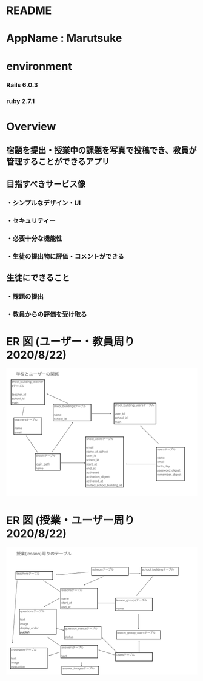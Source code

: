 # README

# AppName : Marutsuke

# environment

### Rails 6.0.3

### ruby 2.7.1

# Overview

## 宿題を提出・授業中の課題を写真で投稿でき、教員が管理することができるアプリ

## 目指すべきサービス像

### ・シンプルなデザイン・UI

### ・セキュリティー

### ・必要十分な機能性

### ・生徒の提出物に評価・コメントができる

## 生徒にできること

### ・課題の提出

### ・教員からの評価を受け取る

# ER 図 (ユーザー・教員周り 2020/8/22)

![ER図](wiki/images/user_teacher_school_er.png "user_teacher_school_er")

# ER 図 (授業・ユーザー周り 2020/8/22)

![ER図](wiki/images/lessons_er.png "lessons_er")
